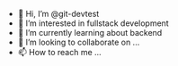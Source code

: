 - 👋 Hi, I’m @git-devtest
- 👀 I’m interested in fullstack development
- 🌱 I’m currently learning about backend
- 💞️ I’m looking to collaborate on ...
- 📫 How to reach me ...

<!---
git-devtest/git-devtest is a ✨ special ✨ repository because its `README.md` (this file) appears on your GitHub profile.
You can click the Preview link to take a look at your changes.
--->
